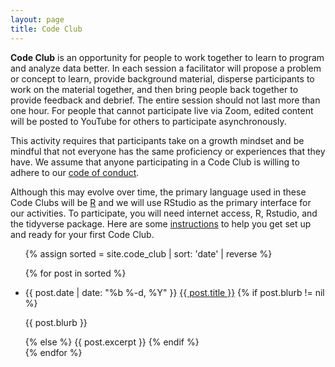 ```yaml
---
layout: page
title: Code Club
---
```


**Code Club** is an opportunity for people to work together to learn to program and analyze data better. In each session a facilitator will propose a problem or concept to learn, provide background material, disperse participants to work on the material together, and then bring people back together to provide feedback and debrief. The entire session should not last more than one hour. For people that cannot participate live via Zoom, edited content will be posted to YouTube for others to participate asynchronously.

This activity requires that participants take on a growth mindset and be mindful that not everyone has the same proficiency or experiences that they have. We assume that anyone participating in a Code Club is willing to adhere to our [code of conduct](code-of-conduct).

Although this may evolve over time, the primary language used in these Code Clubs will be [R](http://www.academichermit.com/2020/03/23/Why-R.html) and we will use RStudio as the primary interface for our activities. To participate, you will need internet access, R, Rstudio, and the tidyverse package. Here are some [instructions](setup-instructions) to help you get set up and ready for your first Code Club.

<ul class="post-preview">
	{% assign sorted = site.code_club | sort: 'date' | reverse %}

  {% for post in sorted %}
    <li>
      <span class="post-date">{{ post.date | date: "%b %-d, %Y" }}</span>
      <a class="post-link" href="{{ post.url | prepend: site.baseurl }}">{{ post.title }}</a>
			{% if post.blurb != nil %}
			<p>{{ post.blurb }}</p>
			{% else %}
		      {{ post.excerpt }}
			{% endif %}
    </li>
  {% endfor %}
</ul>

